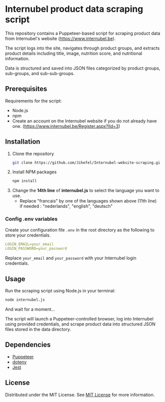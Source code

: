                                   
# Internubel product data scraping script

This repository contains a Puppeteer-based script for scraping product data from Internubel's website (https://www.internubel.be). 

The script logs into the site, navigates through product groups, and extracts product details including title, image, nutrition score, and nutritional information. 

Data is structured and saved into JSON files categorized by product groups, sub-groups, and sub-sub-groups.
 
## Prerequisites

Requirements for the script:
- Node.js
- npm
- Create an account on the Internubel website if you do not already have one.  (https://www.internubel.be/Register.aspx?lId=3)

## Installation

1. Clone the repository
   ```sh
   git clone https://github.com/Jihefel/Internubel-website-scraping.git
   ```
2. Install NPM packages
   ```sh
   npm install
   ```
3. Change the **14th line** of **internubel.js** to select the language you want to use.
   * Replace "francais" by one of the languages shown above (11th line) if needed : "nederlands", "english", "deutsch"
 
### Config .env variables

Create your configuration file `.env` in the root directory as the following to store your credentials.

```yaml
LOGIN_EMAIL=your_email
LOGIN_PASSWORD=your_password
```

Replace ```your_email``` and ```your_password``` with your Internubel login credentials.
 
## Usage

Run the scraping script using Node.js in your terminal:
```bash
node internubel.js
```

And wait for a moment...

The script will launch a Puppeteer-controlled browser, log into Internubel using provided credentials, and scrape product data into structured JSON files stored in the data directory.

## Dependencies

- [Puppeteer](https://www.npmjs.com/package/puppeteer)
- [dotenv](https://www.npmjs.com/package/dotenv)
- [Jest](https://www.npmjs.com/package/jest)

## License

Distributed under the MIT License. See [MIT License](https://opensource.org/licenses/MIT) for more information.
